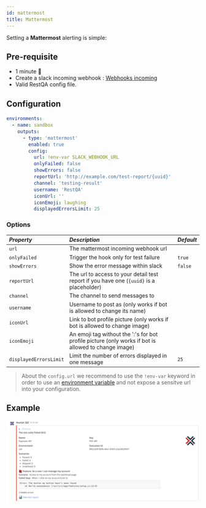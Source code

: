 ```yaml
---
id: mattermost
title: Mattermost
---
```


Setting a **Mattermost** alerting is simple:

## Pre-requisite

 * 1 minute  🚀
 * Create a slack incoming webhook : [Webhooks incoming](https://docs.mattermost.com/developer/webhooks-incoming.html)
 * Valid RestQA config file.

## Configuration 

```yaml
environments:
  - name: sandbox
    outputs:
      - type: 'mattermost'
        enabled: true
        config: 
          url: !env-var SLACK_WEBHOOK_URL
          onlyFailed: false
          showErrors: false
          reportUrl: 'http://example.com/test-report/{uuid}'
          channel: 'testing-result'
          username: 'RestQA'
          iconUrl: ''
          iconEmoji: laughing
          displayedErrorsLimit: 25
```

### Options

| *Property*              | *Description*                                                                                        | *Default*          |
|:------------------------|:-----------------------------------------------------------------------------------------------------|:-------------------|
| `url`                   | The mattermost incoming webhook url                                                                  |                    |
| `onlyFailed`            | Trigger the hook only for test failure                                                               | `true`             |
| `showErrors`            | Show the error message within slack                                                                  | `false`            |
| `reportUrl`             | The url to access to your detail test report if you have one (`{uuid}` is a placeholder)             |                    |
| `channel`               | The channel to send messages to                                                                      |                    |
| `username`              | Username to post as (only works if bot is allowed to change its name)                                |                    |
| `iconUrl`               | Link to bot profile picture (only works if bot is allowed to change image)                           |                    |
| `iconEmoji`             | An emoji tag without the ':'s for bot profile picture (only works if bot is allowed to change image) |                    |
| `displayedErrorsLimit`  | Limit the number of errors displayed in one message                                                  | `25`               |


> About the `config.url` we recommend to use the `!env-var` keyword in order to use an [environment variable](/docs/getting-started/environment-variable) and not expose a sensitve url into your configuration.

## Example

![mattermost example](../assets/cucumber-export-mattermost.png)




